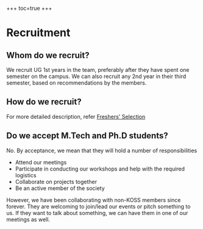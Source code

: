 +++
toc=true
+++

# Recruitment

## Whom do we recruit?
We recruit UG 1st years in the team, preferably after they have spent one semester on the campus. We can also recruit any 2nd year in their third semester, based on recommendations by the members.

## How do we recruit?
For more detailed description, refer [Freshers' Selection](/docs/events/freshers-selection)

## Do we accept M.Tech and Ph.D students?
No. By acceptance, we mean that they will hold a number of responsibilities
- Attend our meetings
- Participate in conducting our workshops and help with the required logistics
- Collaborate on projects together
- Be an active member of the society

However, we have been collaborating with non-KOSS members since forever. They are welcoming to join/lead our events or pitch something to us. If they want to talk about something, we can have them in one of our meetings as well.
